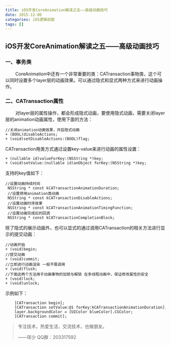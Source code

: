 ```yaml
---
title: iOS开发CoreAnimation解读之五——高级动画技巧
date: 2015-12-06
categories: iOS逻辑初窥
tags: []
---
```

## iOS开发CoreAnimation解读之五——高级动画技巧

### 一、事务类

        CoreAnimation中还有一个非常重要的类：CATransaction事物类，这个可以同时设置多个layer层的动画效果。可以通过隐式和显式两种方式来进行动画操作。

### 二、CATransaction属性

        对layer层的属性操作，都会形成隐式动画，要使用隐式动画，需要关闭layer层的animation动画属性，使用下面的方法：

```
//关闭animation动画效果，开启隐式动画
+ (BOOL)disableActions;
+ (void)setDisableActions:(BOOL)flag;
```

CATransaction用类方式通过设置key-value来进行动画的属性设置：

```
+ (nullable id)valueForKey:(NSString *)key;
+ (void)setValue:(nullable id)anObject forKey:(NSString *)key;
```

支持的key值如下：

```
//设置动画持续时间
 NSString * const kCATransactionAnimationDuration;
 //设置停用animation类动画
 NSString * const kCATransactionDisableActions;
 //设置动画时序效果
 NSString * const kCATransactionAnimationTimingFunction;
 //设置动画完成后的回调
 NSString * const kCATransactionCompletionBlock;
```

除了隐式的展示动画外，也可以显式的通过调用CATransaction的相关方法进行显示的提交动画：

```
//动画开始
+ (void)begin;
//提交动画
+ (void)commit;
//立即进行动画渲染 一般不需调用
+ (void)flush;
//下面这两个方法用于动画事物的加锁与解锁 在多线程动画中，保证修改属性的安全
+ (void)lock;
+ (void)unlock;
```

示例如下：

```
    [CATransaction begin];
    [CATransaction setValue:@1 forKey:kCATransactionAnimationDuration];
    layer.backgroundColor = [UIColor blueColor].CGColor;
    [CATransaction commit];
```

> 专注技术，热爱生活，交流技术，也做朋友。
> 
> ——珲少 QQ群：203317592
